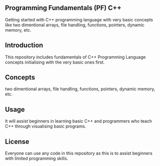 ## Programming Fundamentals (PF) C++
Getting started with C++ programming language with very basic concepts like two dimentional arrays, file handling, functions, pointers, dynamic memory, etc.

## Introduction
This repository includes fundamentals of C++ Programming Language concepts initialising with the very basic ones first.

## Concepts
two dimentional arrays,
file handling, 
functions, 
pointers, 
dynamic memory, etc.

## Usage
It will assist beginners in learning basic C++ and programmers who teach C++ through visualising basic programs.

## License
Everyone can use any code in this repository as this is to assist beginners with limited programming skills.
